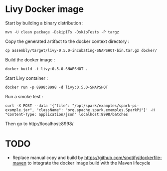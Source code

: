 # Livy Docker image
Start by building a binary distribution :
```
mvn -U clean package -DskipITs -DskipTests -P targz
```
Copy the generated artifact to the docker context directory :
```
cp assembly/target/livy-0.5.0-incubating-SNAPSHOT-bin.tar.gz docker/
```
Build the docker image :
```
docker build -t livy:0.5.0-SNAPSHOT .
```
Start Livy container  :
```
docker run -p 8998:8998 -d livy:0.5.0-SNAPSHOT
```
Run a smoke test :
```
curl -X POST --data '{"file": "/opt/spark/examples/spark-pi-example.jar", "className": "org.apache.spark.examples.SparkPi"}' -H "Content-Type: application/json" localhost:8998/batches
```
Then go to http://localhost:8998/

# TODO
- Replace manual copy and build by https://github.com/spotify/dockerfile-maven to integrate the docker image build with the Maven lifecycle
